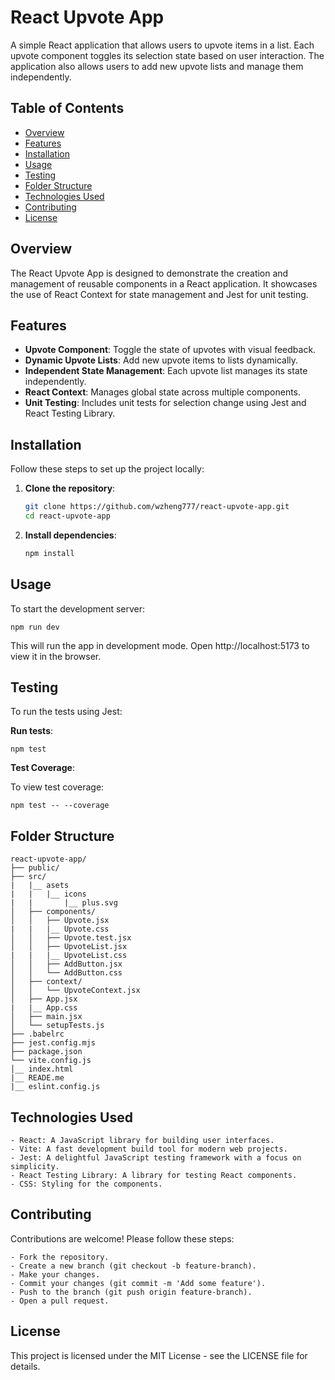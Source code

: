 
# React Upvote App

A simple React application that allows users to upvote items in a list. Each upvote component toggles its selection state based on user interaction. The application also allows users to add new upvote lists and manage them independently.

## Table of Contents

- [Overview](#overview)
- [Features](#features)
- [Installation](#installation)
- [Usage](#usage)
- [Testing](#testing)
- [Folder Structure](#folder-structure)
- [Technologies Used](#technologies-used)
- [Contributing](#contributing)
- [License](#license)

## Overview

The React Upvote App is designed to demonstrate the creation and management of reusable components in a React application. It showcases the use of React Context for state management and Jest for unit testing.

## Features

- **Upvote Component**: Toggle the state of upvotes with visual feedback.
- **Dynamic Upvote Lists**: Add new upvote items to lists dynamically.
- **Independent State Management**: Each upvote list manages its state independently.
- **React Context**: Manages global state across multiple components.
- **Unit Testing**: Includes unit tests for selection change using Jest and React Testing Library.

## Installation

Follow these steps to set up the project locally:

1. **Clone the repository**:

   ```bash
   git clone https://github.com/wzheng777/react-upvote-app.git
   cd react-upvote-app

2. **Install dependencies**:

    ```bash
    npm install

## Usage
To start the development server:

    npm run dev

This will run the app in development mode. Open http://localhost:5173 to view it in the browser.

## Testing
To run the tests using Jest:

**Run tests**:
  
    npm test

 **Test Coverage**:

To view test coverage:

    npm test -- --coverage

## Folder Structure

    react-upvote-app/
    ├── public/
    ├── src/
    |   |__ asets
    |   |   |__ icons
    |   |       |__ plus.svg
    │   ├── components/
    │   │   ├── Upvote.jsx
    |   |   |__ Upvote.css
    │   │   ├── Upvote.test.jsx
    │   │   ├── UpvoteList.jsx
    |   |   |__ UpvoteList.css
    │   │   ├── AddButton.jsx
    │   │   └── AddButton.css
    │   ├── context/
    │   │   └── UpvoteContext.jsx
    │   ├── App.jsx
    |   |__ App.css
    │   ├── main.jsx
    │   └── setupTests.js
    ├── .babelrc
    ├── jest.config.mjs
    ├── package.json
    └── vite.config.js
    │__ index.html
    |__ READE.me
    |__ eslint.config.js

    

##  Technologies Used
    - React: A JavaScript library for building user interfaces.
    - Vite: A fast development build tool for modern web projects.
    - Jest: A delightful JavaScript testing framework with a focus on simplicity.
    - React Testing Library: A library for testing React components.
    - CSS: Styling for the components.

## Contributing
Contributions are welcome! Please follow these steps:

    - Fork the repository.
    - Create a new branch (git checkout -b feature-branch).
    - Make your changes.
    - Commit your changes (git commit -m 'Add some feature').
    - Push to the branch (git push origin feature-branch).
    - Open a pull request.

## License

This project is licensed under the MIT License - see the LICENSE file for details.